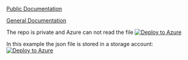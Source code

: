 [Public Documentation](https://learn.microsoft.com/en-us/azure/cloud-adoption-framework/ready/landing-zone/implementation-options "Public Documentation for Azure landing zone accelerator")

[General Documentation](https://learn.microsoft.com/en-us/azure/cloud-adoption-framework/ready/landing-zone/)

The repo is private and Azure can not read the file
[![Deploy to Azure](https://aka.ms/deploytoazurebutton)](https://portal.azure.com/#create/Microsoft.Template/uri/https://raw.githubusercontent.com/ge-duta/azure-acp/main/Azure%20One-Click%20Deployment/ARM-template-landing-zone/template.json)

In this example the json file is stored in  a storage account:
[![Deploy to Azure](https://aka.ms/deploytoazurebutton)](https://portal.azure.com/#create/Microsoft.Template/uri/https%3A%2F%2Fraw.githubusercontent.com%2FAzure%2Fazure-quickstart-templates%2Fmaster%2Fquickstarts%2Fmicrosoft.storage%2Fstorage-account-create%2Fazuredeploy.json)